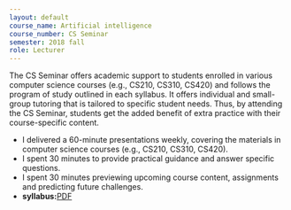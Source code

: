 ```yaml
---
layout: default
course_name: Artificial intelligence
course_number: CS Seminar
semester: 2018 fall
role: Lecturer
---
```

The CS Seminar offers academic support to students enrolled in various computer science courses (e.g., CS210, CS310, CS420) and follows the program of study outlined in each syllabus. It offers individual and small-group tutoring that is tailored
to specific student needs. Thus, by attending the CS Seminar, students get the added benefit of extra practice with their course-specific content.
- I delivered a 60-minute presentations weekly, covering the materials in computer science courses (e.g., CS210, CS310, CS420). 
- I spent 30 minutes to provide practical guidance and answer specific questions.
- I spent 30 minutes previewing upcoming course content, assignments and predicting future challenges.
- **syllabus:**<a href="{{ 'teaching/2018-fall-cs-seminar/cs_seminar_syllabus_fall2018.pdf' | prepend: '/assets/pdf/' | relative_url }}" class="z-depth-0 badge global-theme-block button-block text-uppercase" role="button" target="_blank">PDF</a>